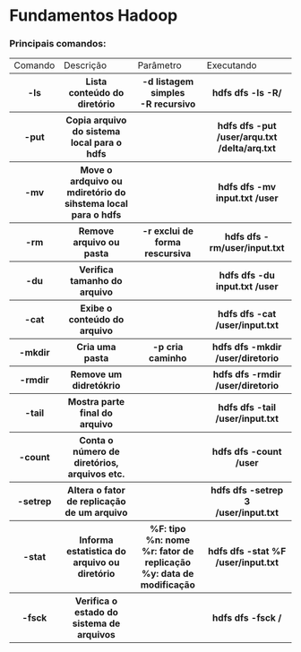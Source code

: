 <h1>Fundamentos Hadoop</h1>
</p>
<h3>Principais comandos:</h3>

<div align="center">
<table>
<b>
  <tr>
  <td>Comando</td>
  <td>Descrição</td>
  <td>Parâmetro</td>
  <td>Executando</td>
  </tr>
</b>
  <tr>
  <th>-ls</th>
  <th>Lista conteúdo do diretório</th>
  <th>-d listagem simples </br> -R recursivo</th>
  <th>hdfs dfs -ls -R/</th>
  </tr>

  <tr>
  <th>-put</th>
  <th>Copia arquivo do sistema local para o hdfs</th>
  <th></th>
  <th>hdfs dfs -put /user/arqu.txt </br> /delta/arq.txt</th>
  </tr>

  <tr>
  <th>-mv</th>
  <th>Move o ardquivo ou mdiretório do sihstema local para o hdfs</th>
  <th></th>
  <th>hdfs dfs -mv input.txt /user</th>
  </tr>

  <tr>
  <th>-rm</th>
  <th>Remove arquivo ou pasta</th>
  <th>-r exclui de forma rescursiva</th>
  <th>hdfs dfs -rm/user/input.txt</th>
  </tr>

  <tr>
  <th>-du</th>
  <th>Verifica tamanho do arquivo</th>
  <th></th>
  <th>hdfs dfs -du input.txt /user</th>
  </tr>

  <tr>
  <th>-cat</th>
  <th>Exibe o conteúdo do arquivo</th>
  <th></th>
  <th>hdfs dfs -cat /user/input.txt</th>
  </tr>

  <tr>
  <th>-mkdir</th>
  <th>Cria uma pasta</th>
  <th>-p cria caminho</th>
  <th>hdfs dfs -mkdir /user/diretorio</th>
  </tr>

  <tr>
  <th>-rmdir</th>
  <th>Remove um didretókrio</th>
  <th></th>
  <th>hdfs dfs -rmdir /user/diretorio</th>
  </tr>

  <tr>
  <th>-tail</th>
  <th>Mostra parte final do arquivo</th>
  <th></th>
  <th>hdfs dfs -tail /user/input.txt</th>
  </tr>

  <tr>
  <th>-count</th>
  <th>Conta o número de diretórios, arquivos etc.</th>
  <th></th>
  <th>hdfs dfs -count /user</th>
  </tr>

  <tr>
  <th>-setrep</th>
  <th>Altera o fator de replicação de um arquivo</th>
  <th></th>
  <th>hdfs dfs -setrep 3 </br> /user/input.txt</th>
  </tr>

  <tr>
  <th>-stat</th>
  <th>Informa estatistica do arquivo ou diretório</th>
  <th>%F: tipo </br> %n: nome </br> %r: fator de replicação </br> %y: data de modificação</th>
  <th>hdfs dfs -stat %F /user/input.txt</th>
  </tr>

  <tr>
  <th>-fsck</th>
  <th>Verifica o estado do sistema de arquivos</th>
  <th></th>
  <th>hdfs dfs -fsck / </th>
  </tr>

</table>
</div> 